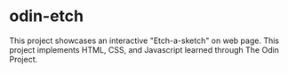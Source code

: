 # odin-etch

This project showcases an interactive "Etch-a-sketch" on web page. This project implements HTML, CSS, and Javascript learned through The Odin Project.